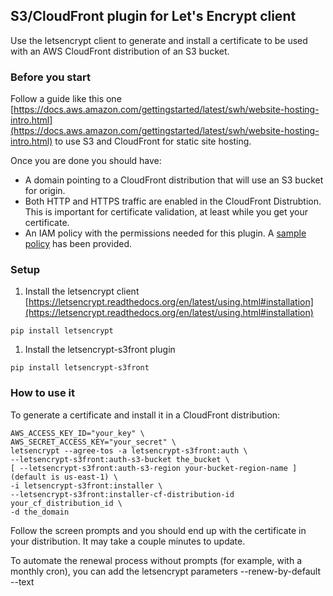 ## S3/CloudFront plugin for Let's Encrypt client

Use the letsencrypt client to generate and install a certificate to be used with
an AWS CloudFront distribution of an S3 bucket.

### Before you start

Follow a guide like this one [https://docs.aws.amazon.com/gettingstarted/latest/swh/website-hosting-intro.html](https://docs.aws.amazon.com/gettingstarted/latest/swh/website-hosting-intro.html)
to use S3 and CloudFront for static site hosting.

Once you are done you should have:

- A domain pointing to a CloudFront distribution that will use an S3 bucket for origin.
- Both HTTP and HTTPS traffic are enabled in the CloudFront Distrubtion. This is important for certificate validation, at least while you get your certificate.
- An IAM policy with the permissions needed for this plugin. A [sample policy](sample-aws-policy.json) has been provided.

### Setup

1. Install the letsencrypt client [https://letsencrypt.readthedocs.org/en/latest/using.html#installation](https://letsencrypt.readthedocs.org/en/latest/using.html#installation)

  ```
  pip install letsencrypt
  ```

1. Install the letsencrypt-s3front plugin

  ```
  pip install letsencrypt-s3front
  ```

### How to use it

To generate a certificate and install it in a CloudFront distribution:
```
AWS_ACCESS_KEY_ID="your_key" \
AWS_SECRET_ACCESS_KEY="your_secret" \
letsencrypt --agree-tos -a letsencrypt-s3front:auth \
--letsencrypt-s3front:auth-s3-bucket the_bucket \
[ --letsencrypt-s3front:auth-s3-region your-bucket-region-name ] (default is us-east-1) \
-i letsencrypt-s3front:installer \
--letsencrypt-s3front:installer-cf-distribution-id your_cf_distribution_id \
-d the_domain
```

Follow the screen prompts and you should end up with the certificate in your
distribution. It may take a couple minutes to update.

To automate the renewal process without prompts (for example, with a monthly cron), you can add the letsencrypt parameters --renew-by-default --text
